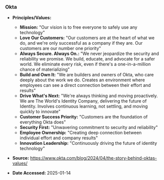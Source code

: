 ### Okta

- **Principles/Values:**
  - **Mission:** "Our vision is to free everyone to safely use any technology"
  - **Love Our Customers:** "Our customers are at the heart of what we do, and we're only successful as a company if they are. Our customers are our number one priority"
  - **Always Secure. Always On.:** "We never jeopardize the security and reliability we promise. We build, educate, and advocate for a safer world. We eliminate every risk, even if there's a one-in-a-million chance of materializing"
  - **Build and Own It:** "We are builders and owners of Okta, who care deeply about the work we do. Creates an environment where employees can see a direct connection between their effort and results"
  - **Drive What's Next:** "We're always thinking and moving proactively. We are The World's Identity Company, delivering the future of Identity. Involves continuous learning, not settling, and moving quickly to innovate"
  - **Customer Success Priority:** "Customers are the foundation of everything Okta does"
  - **Security First:** "Unwavering commitment to security and reliability"
  - **Employee Ownership:** "Creating deep connection between individual effort and company results"
  - **Innovation Leadership:** "Continuously driving the future of identity technology"

- **Source:** https://www.okta.com/blog/2024/04/the-story-behind-oktas-values/
- **Date Accessed:** 2025-01-14